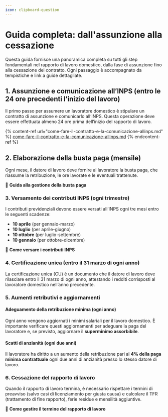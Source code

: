 ```yaml
---
icon: clipboard-question
---
```


# Guida completa: dall'assunzione alla cessazione

Questa guida fornisce una panoramica completa su tutti gli step fondamentali nel rapporto di lavoro domestico, dalla fase di assunzione fino alla cessazione del contratto. Ogni passaggio è accompagnato da tempistiche e link a guide dettagliate.

## 1. Assunzione e comunicazione all’INPS (entro le 24 ore precedenti l’inizio del lavoro)

Il primo passo per assumere un lavoratore domestico è stipulare un contratto di assunzione e comunicarlo all’INPS. Questa operazione deve essere effettuata almeno 24 ore prima dell’inizio del rapporto di lavoro.

{% content-ref url="come-fare-il-contratto-e-la-comunicazione-allinps.md" %}
[come-fare-il-contratto-e-la-comunicazione-allinps.md](come-fare-il-contratto-e-la-comunicazione-allinps.md)
{% endcontent-ref %}



## 2. Elaborazione della busta paga (mensile)

Ogni mese, il datore di lavoro deve fornire al lavoratore la busta paga, che riassume la retribuzione, le ore lavorate e le eventuali trattenute.

🔗 **Guida alla gestione della busta paga**

### 3. Versamento dei contributi INPS (ogni trimestre)

I contributi previdenziali devono essere versati all’INPS ogni tre mesi entro le seguenti scadenze:

* **10 aprile** (per gennaio-marzo)
* **10 luglio** (per aprile-giugno)
* **10 ottobre** (per luglio-settembre)
* **10 gennaio** (per ottobre-dicembre)

🔗 **Come versare i contributi INPS**

### 4. Certificazione unica (entro il 31 marzo di ogni anno)

La certificazione unica (CU) è un documento che il datore di lavoro deve rilasciare entro il 31 marzo di ogni anno, attestando i redditi corrisposti al lavoratore domestico nell’anno precedente.

### 5. Aumenti retributivi e aggiornamenti

#### Adeguamento della retribuzione minima (ogni anno)

Ogni anno vengono aggiornati i minimi salariali per il lavoro domestico. È importante verificare questi aggiornamenti per adeguare la paga del lavoratore e, se previsto, aggiornare il **superminimo assorbibile**.

#### Scatti di anzianità (ogni due anni)

Il lavoratore ha diritto a un aumento della retribuzione pari al **4% della paga minima contrattuale** ogni due anni di anzianità presso lo stesso datore di lavoro.

### 6. Cessazione del rapporto di lavoro

Quando il rapporto di lavoro termina, è necessario rispettare i termini di preavviso (salvo casi di licenziamento per giusta causa) e calcolare il TFR (trattamento di fine rapporto), ferie residue e mensilità aggiuntive.

🔗 **Come gestire il termine del rapporto di lavoro**
